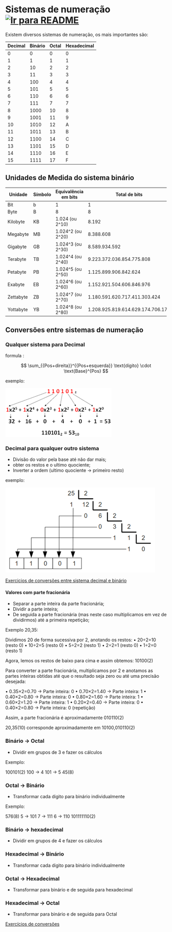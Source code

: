 # Sistemas de numeração &nbsp; [![Ir para README](https://img.shields.io/badge/Indice-Verde?style=for-the-badge)](../README.md#indice)

Existem diversos sistemas de numeração, os mais importantes são:

| Decimal | Binário | Octal | Hexadecimal |
| ------- | ------- | ----- | ----------- |
| 0       | 0       | 0     | 0           |
| 1       | 1       | 1     | 1           |
| 2       | 10      | 2     | 2           |
| 3       | 11      | 3     | 3           |
| 4       | 100     | 4     | 4           |
| 5       | 101     | 5     | 5           |
| 6       | 110     | 6     | 6           |
| 7       | 111     | 7     | 7           |
| 8       | 1000    | 10    | 8           |
| 9       | 1001    | 11    | 9           |
| 10      | 1010    | 12    | A           |
| 11      | 1011    | 13    | B           |
| 12      | 1100    | 14    | C           |
| 13      | 1101    | 15    | D           |
| 14      | 1110    | 16    | E           |
| 15      | 1111    | 17    | F           |

## Unidades de Medida do sistema binário

| Unidade   | Símbolo | Equivalência em bits | Total de bits                     |
| --------- | ------- | -------------------- | --------------------------------- |
| Bit       | b       | 1                    | 1                                 |
| Byte      | B       | 8                    | 8                                 |
| Kilobyte  | KB      | 1.024 (ou 2^10)      | 8.192                             |
| Megabyte  | MB      | 1.024^2 (ou 2^20)    | 8.388.608                         |
| Gigabyte  | GB      | 1.024^3 (ou 2^30)    | 8.589.934.592                     |
| Terabyte  | TB      | 1.024^4 (ou 2^40)    | 9.223.372.036.854.775.808         |
| Petabyte  | PB      | 1.024^5 (ou 2^50)    | 1.125.899.906.842.624             |
| Exabyte   | EB      | 1.024^6 (ou 2^60)    | 1.152.921.504.606.846.976         |
| Zettabyte | ZB      | 1.024^7 (ou 2^70)    | 1.180.591.620.717.411.303.424     |
| Yottabyte | YB      | 1.024^8 (ou 2^80)    | 1.208.925.819.614.629.174.706.176 |

## Conversões entre sistemas de numeração

### Qualquer sistema para Decimal

formula :

$$
\sum_{{Pos+direita}}^{{Pos+esquerda}} \text{dígito} \cdot \text{Base}^{Pos}
$$

exemplo:

![Imagem conversão de binário para decimal](../img/exconversao_decimal.png)

### Decimal para qualquer outro sistema

- Divisão do valor pela base até não dar mais;
- obter os restos e o ultimo quociente;
- Inverter a ordem (ultimo quociente -> primeiro resto)

exemplo:

![Imagem conversão de decimal para binario](../img/exconversao_decimal_binario.png)

[Exercicios de conversões entre sistema decimal e binário](fichas/conversoes_binario_decimal.md)

#### Valores com parte fracionária

- Separar a parte inteira da parte fracionária;
- Dividir a parte inteira;
- De seguida a parte fracionária (mas neste caso multiplicamos em vez de dividirmos) até a primeira repetição;

Exemplo 20,35:

Dividimos 20 de forma sucessiva por 2, anotando os restos:
• 20÷2=10 (resto 0)
• 10÷2=5 (resto 0)
• 5÷2=2 (resto 1)
• 2÷2=1 (resto 0)
• 1÷2=0 (resto 1)

Agora, lemos os restos de baixo para
cima e assim obtemos: 10100(2)

Para converter a parte fracionária, multiplicamos por 2 e anotamos as
partes inteiras obtidas até que o resultado seja zero ou até uma precisão
desejada:

• 0.35×2=0.70 → Parte inteira: 0
• 0.70×2=1.40 → Parte inteira: 1
• 0.40×2=0.80 → Parte inteira: 0
• 0.80×2=1.60 → Parte inteira: 1
• 0.60×2=1.20 → Parte inteira: 1
• 0.20×2=0.40 → Parte inteira: 0
• 0.40×2=0.80 → Parte inteira: 0 (repetição)

Assim, a parte fracionária é
aproximadamente 010110(2)

20,35​(10) corresponde aproximadamente em 10100,010110(2)

### Binário -> Octal

- Dividir em grupos de 3 e fazer os cálculos

Exemplo:

100101(2)
100 -> 4
101 -> 5
45(8)

### Octal -> Binário

- Transformar cada digito para binário individualmente

Exemplo:

576(8)
5 -> 101
7 -> 111
6 -> 110
101111110(2)

### Binário -> hexadecimal

- Dividir em grupos de 4 e fazer os cálculos

### Hexadecimal -> Binário

- Transformar cada digito para binário individualmente

### Octal -> Hexadecimal

- Transformar para binário e de seguida para hexadecimal

### Hexadecimal -> Octal

- Transformar para binário e de seguida para Octal

[Exercícios de conversões](fichas/conversoes.md)

